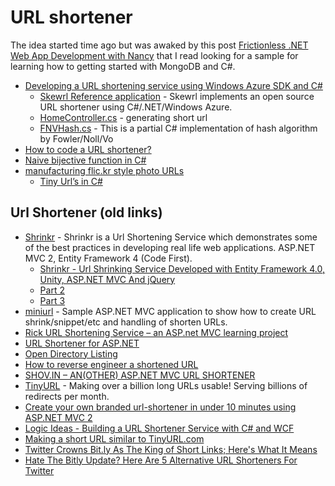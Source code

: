# URL shortener

The idea started time ago but was awaked by this post [Frictionless .NET Web App Development with Nancy](http://www.horsdal-consult.dk/2011/10/frictionless-net-web-app-development.html) that I read looking for a sample for learning how to getting started with MongoDB and C#.

* [Developing a URL shortening service using Windows Azure SDK and C#](http://www.nakkala.net/2013/02/developing-url-shortening-service-using.html)
    * [Skewrl Reference application](https://github.com/anilnakkala/skewrl) - Skewrl implements an open source URL shortener using C#/.NET/Windows Azure.
    * [HomeController.cs](https://github.com/anilnakkala/skewrl/blob/master/Skewrl/Skewrl.Web.UI/Controllers/HomeController.cs) - generating short url
    * [FNVHash.cs](https://github.com/anilnakkala/skewrl/blob/master/Skewrl/Skewrl.Library/FNVHash.cs) - This is a partial C# implementation of hash algorithm by Fowler/Noll/Vo
* [How to code a URL shortener?](http://stackoverflow.com/questions/742013/how-to-code-a-url-shortener)
* [Naive bijective function in C#](https://gist.github.com/dgritsko/9554733)
* [manufacturing flic.kr style photo URLs](http://www.flickr.com/groups/api/discuss/72157616713786392/)
    * [Tiny Url’s in C#](http://www.faygate.net/post/133462295/tinyurlcode)

## Url Shortener (old links)
* [Shrinkr](http://shrinkr.codeplex.com/) - Shrinkr is a Url Shortening Service which demonstrates some of the best practices in developing real life web applications. ASP.NET MVC 2, Entity Framework 4 (Code First).
	* [Shrinkr - Url Shrinking Service Developed with Entity Framework 4.0, Unity, ASP.NET MVC And jQuery](http://weblogs.asp.net/rashid/archive/2009/09/10/shrinkr-url-shrinking-service-developed-with-entity-framework-4-0-unity-asp-net-mvc-and-jquery-part-1.aspx)
	* [Part 2](http://weblogs.asp.net/rashid/archive/2009/09/13/shrinkr-url-shrinking-service-developed-with-entity-framework-4-0-unity-asp-net-mvc-and-jquery-part-2.aspx)
	* [Part 3](http://weblogs.asp.net/rashid/archive/2009/09/15/shrinkr-url-shrinking-service-developed-with-entity-framework-4-0-unity-asp-net-mvc-and-jquery-part-3.aspx)
* [miniurl](http://miniurl.codeplex.com/) - Sample ASP.NET MVC application to show how to create URL shrink/snippet/etc and handling of shorten URLs.
* [Rick URL Shortening Service – an ASP.net MVC learning project](http://www.stum.de/2008/12/14/rick-url-shortening-service-an-aspnet-mvc-learning-project/)
* [URL Shortener for ASP.NET](http://sourceforge.net/projects/shorturl-dotnet/)
* [Open Directory Listing](http://www.dmoz.org/Computers/Internet/Web_Design_and_Development/Hosted_Components_and_Services/Redirects/)
* [How to reverse engineer a shortened URL](http://blogs.msdn.com/b/amb/archive/2011/02/13/how-to-reverse-engineer-a-shortened-url.aspx)
* [SHOV.IN – AN(OTHER) ASP.NET MVC URL SHORTENER](http://dochoffiday.com/Professional/shov-in-an-other-asp-net-mvc-url-shortener)
* [TinyURL](http://tinyurl.com/) - Making over a billion long URLs usable! Serving billions of redirects per month.
* [Create your own branded url-shortener in under 10 minutes using ASP.NET MVC 2](http://anderly.com/2010/06/10/create-your-own-branded-url-shortener-in-under-10-minutes-using-asp-net-mv2/)
* [Logic Ideas - Building a URL Shortener Service with C# and WCF](http://stackoverflow.com/questions/5528429/logic-ideas-building-a-url-shortener-service-with-c-sharp-and-wcf)
* [Making a short URL similar to TinyURL.com](http://stackoverflow.com/questions/1671059/making-a-short-url-similar-to-tinyurl-com)
* [Twitter Crowns Bit.ly As The King of Short Links; Here's What It Means](http://www.readwriteweb.com/archives/twitter_crowns_bitly_as_the_king_of_short_links_he.php)
* [Hate The Bitly Update? Here Are 5 Alternative URL Shorteners For Twitter](http://www.mediabistro.com/alltwitter/5-url-shorteners-twitter_b23303)